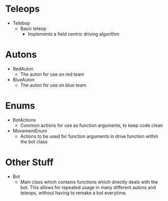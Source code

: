 # Teleops
  * Telebop
    * Basic teleop
        * Implements a field centric driving algorithm
# Autons
  * RedAuton
    * The auton for use on red team
  * BlueAuton
    * The auton for use on blue team
# Enums
  * BotActions
    * Common actions for use as function arguments, to keep code clean
  * MovementEnum
    * Actions to be used for function arguments in drive function within the bot class
# Other Stuff
  * Bot
    * Main class which contains functions which directly deals with the bot. This allows for repeated usage in many different autons and teleops, without having to remake a bot everytime.